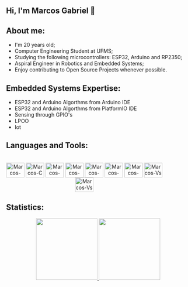 <h2>Hi, I'm Marcos Gabriel 👋</h2>

## About me:
- I'm 20 years old;
- Computer Engineering Student at UFMS;
- Studying the following microcontrollers: ESP32, Arduino and RP2350;
- Aspiral Engineer in Robotics and Embedded Systems;
- Enjoy contributing to Open Source Projects whenever possible.

## Embedded Systems Expertise:
- ESP32 and Arduino Algorthms from Arduino IDE
- ESP32 and Arduino Algorthms from PlatformIO IDE
- Sensing through GPIO's
- LPOO
- Iot

## Languages and Tools:
<div style="display: inline-block" align="center"><br>
  <img align="center" alt="Marcos-Python" height="40" width="50" src="https://cdn.jsdelivr.net/gh/devicons/devicon/icons/python/python-original.svg">
  <img align="center" alt="Marcos-C" height="40" width="50" src="https://cdn.jsdelivr.net/gh/devicons/devicon/icons/c/c-original.svg" />
  <img align="center" alt="Marcos-C++" height="40" width="50" src="https://cdn.jsdelivr.net/gh/devicons/devicon/icons/cplusplus/cplusplus-original.svg">
  <img align="center" alt="Marcos-Arduino" height="40" width="50" src="https://cdn.jsdelivr.net/gh/devicons/devicon/icons/arduino/arduino-original-wordmark.svg">
  <img align="center" alt="Marcos-Linux" height="40" width="50" src="https://cdn.jsdelivr.net/gh/devicons/devicon/icons/linux/linux-original.svg">
  <img align="center" alt="Marcos-Git" height="40" width="50" src="https://cdn.jsdelivr.net/gh/devicons/devicon/icons/git/git-original.svg">
  <img align="center" alt="Marcos-Github" height="40" width="50" src="https://cdn.jsdelivr.net/gh/devicons/devicon/icons/github/github-original.svg">
  <img align="center" alt="Marcos-Vs Code" height="40" width="50" src="https://cdn.jsdelivr.net/gh/devicons/devicon/icons/vscode/vscode-original.svg">

  <br>
  
  <img align="center" alt="Marcos-Vs Code" height="40" width="50" src="https://cdn.worldvectorlogo.com/logos/platformio.svg">
</div>

## Statistics:
<div align="center">
  <a href="https://github.com/marcosgabrielsr">
  <img height="168em" src="https://github-readme-stats.vercel.app/api?username=marcosgabrielsr&show_icons=true&theme=dracula&include_all_commits=true&count_private=true"/>
  <img height="168em" src="https://github-readme-stats.vercel.app/api/top-langs/?username=marcosgabrielsr&layout=compact&langs_count=7&theme=dracula"/>
</div>
